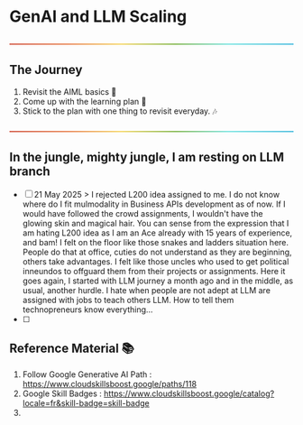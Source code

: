 # GenAI and LLM Scaling

<p align="center">
  <img src="/Content/rainbow.png">
</p>

## The Journey
1. Revisit the AIML basics :speech_balloon:
2. Come up with the learning plan :dash:
3. Stick to the plan with one thing to revisit everyday. :notes:


<p align="center">
  <img src="/Content/rainbow.png">
</p>

## In the jungle, mighty jungle, I am resting on LLM branch

- [ ] 21 May 2025 > I rejected L200 idea assigned to me. I do not know where do I fit mulmodality in Business APIs development as of now. If I would have followed the crowd assignments, I wouldn't have the glowing skin and magical hair. You can sense from the expression that I am hating L200 idea as I am an Ace already with 15 years of experience, and bam! I felt on the floor like those snakes and ladders situation here. People do that at office, cuties do not understand as they are beginning, others take advantages. I felt like those uncles who used to get political inneundos to offguard them from their projects or assignments. Here it goes again, I started with LLM journey a month ago and in the middle, as usual, another hurdle. I hate when people are not adept at LLM are assigned with jobs to teach others LLM. How to tell them technopreneurs know everything...
- [ ] 

## Reference Material :books:  

1. Follow Google Generative AI Path : https://www.cloudskillsboost.google/paths/118
2. Google Skill Badges : https://www.cloudskillsboost.google/catalog?locale=fr&skill-badge=skill-badge
3. 
